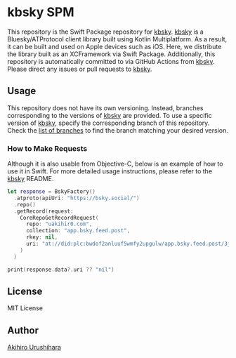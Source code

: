 # kbsky SPM

This repository is the Swift Package repository for [kbsky].
[kbsky] is a Bluesky/ATProtocol client library built using Kotlin Multiplatform.
As a result, it can be built and used on Apple devices such as iOS.
Here, we distribute the library built as an XCFramework via Swift Package.
Additionally, this repository is automatically committed to via GitHub Actions from [kbsky].
Please direct any issues or pull requests to [kbsky].

## Usage

This repository does not have its own versioning.
Instead, branches corresponding to the versions of [kbsky] are provided.
To use a specific version of [kbsky], specify the corresponding branch of this repository.
Check the [list of branches](https://github.com/uakihir0/kbsky-cocoapods/branches) to find the branch matching your desired version.

### How to Make Requests

Although it is also usable from Objective-C, below is an example of how to use it in Swift.
For more detailed usage instructions, please refer to the [kbsky] README.

```swift
let response = BskyFactory()
  .atproto(apiUri: "https://bsky.social/")
  .repo()
  .getRecord(request:
    CoreRepoGetRecordRequest(
      repo: "uakihir0.com",
      collection: "app.bsky.feed.post",
      rkey: nil,
      uri: "at://did:plc:bwdof2anluuf5wmfy2upgulw/app.bsky.feed.post/3jqcyfp3zt22s"
    )
  )

print(response.data?.uri ?? "nil") 
```

## License

MIT License

## Author

[Akihiro Urushihara](https://github.com/uakihir0)

[kbsky]: https://github.com/uakihir0/kbsky
